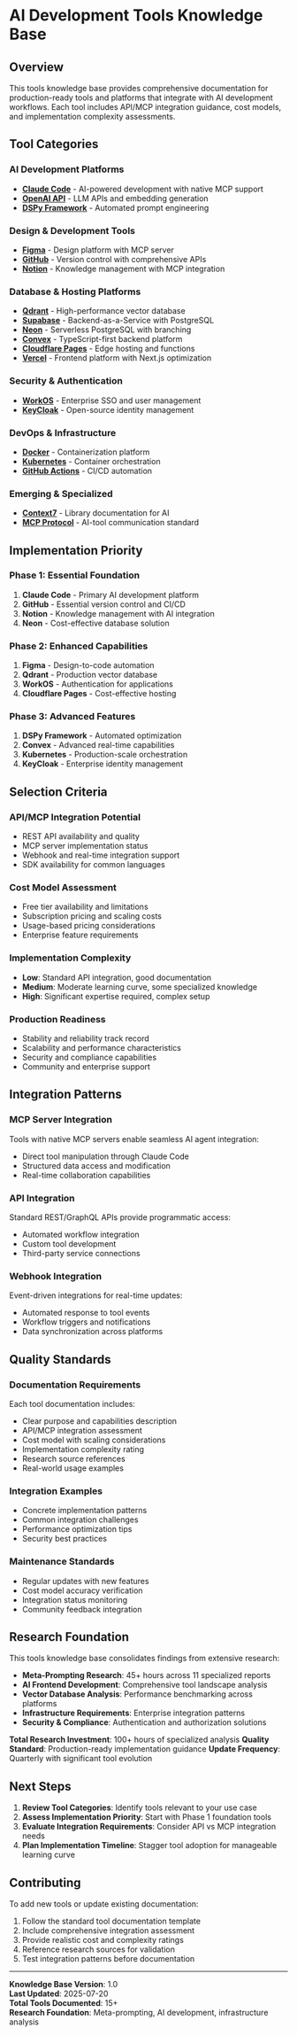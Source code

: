# AI Development Tools Knowledge Base

## Overview

This tools knowledge base provides comprehensive documentation for production-ready tools and platforms that integrate with AI development workflows. Each tool includes API/MCP integration guidance, cost models, and implementation complexity assessments.

## Tool Categories

### AI Development Platforms
- **[Claude Code](claude-code.md)** - AI-powered development with native MCP support
- **[OpenAI API](openai-api.md)** - LLM APIs and embedding generation
- **[DSPy Framework](dspy-framework.md)** - Automated prompt engineering

### Design & Development Tools  
- **[Figma](figma.md)** - Design platform with MCP server
- **[GitHub](github.md)** - Version control with comprehensive APIs
- **[Notion](notion.md)** - Knowledge management with MCP integration

### Database & Hosting Platforms
- **[Qdrant](qdrant.md)** - High-performance vector database
- **[Supabase](supabase.md)** - Backend-as-a-Service with PostgreSQL
- **[Neon](neon.md)** - Serverless PostgreSQL with branching
- **[Convex](convex.md)** - TypeScript-first backend platform
- **[Cloudflare Pages](cloudflare-pages.md)** - Edge hosting and functions
- **[Vercel](vercel.md)** - Frontend platform with Next.js optimization

### Security & Authentication
- **[WorkOS](workos.md)** - Enterprise SSO and user management
- **[KeyCloak](keycloak.md)** - Open-source identity management

### DevOps & Infrastructure
- **[Docker](docker.md)** - Containerization platform
- **[Kubernetes](kubernetes.md)** - Container orchestration
- **[GitHub Actions](github-actions.md)** - CI/CD automation

### Emerging & Specialized
- **[Context7](context7.md)** - Library documentation for AI
- **[MCP Protocol](mcp-protocol.md)** - AI-tool communication standard

## Implementation Priority

### **Phase 1: Essential Foundation**
1. **Claude Code** - Primary AI development platform
2. **GitHub** - Essential version control and CI/CD
3. **Notion** - Knowledge management with AI integration
4. **Neon** - Cost-effective database solution

### **Phase 2: Enhanced Capabilities**  
1. **Figma** - Design-to-code automation
2. **Qdrant** - Production vector database
3. **WorkOS** - Authentication for applications
4. **Cloudflare Pages** - Cost-effective hosting

### **Phase 3: Advanced Features**
1. **DSPy Framework** - Automated optimization
2. **Convex** - Advanced real-time capabilities  
3. **Kubernetes** - Production-scale orchestration
4. **KeyCloak** - Enterprise identity management

## Selection Criteria

### **API/MCP Integration Potential**
- REST API availability and quality
- MCP server implementation status
- Webhook and real-time integration support
- SDK availability for common languages

### **Cost Model Assessment**
- Free tier availability and limitations
- Subscription pricing and scaling costs
- Usage-based pricing considerations
- Enterprise feature requirements

### **Implementation Complexity**
- **Low**: Standard API integration, good documentation
- **Medium**: Moderate learning curve, some specialized knowledge
- **High**: Significant expertise required, complex setup

### **Production Readiness**
- Stability and reliability track record
- Scalability and performance characteristics
- Security and compliance capabilities
- Community and enterprise support

## Integration Patterns

### **MCP Server Integration**
Tools with native MCP servers enable seamless AI agent integration:
- Direct tool manipulation through Claude Code
- Structured data access and modification
- Real-time collaboration capabilities

### **API Integration**
Standard REST/GraphQL APIs provide programmatic access:
- Automated workflow integration
- Custom tool development
- Third-party service connections

### **Webhook Integration**
Event-driven integrations for real-time updates:
- Automated response to tool events
- Workflow triggers and notifications
- Data synchronization across platforms

## Quality Standards

### **Documentation Requirements**
Each tool documentation includes:
- Clear purpose and capabilities description
- API/MCP integration assessment
- Cost model with scaling considerations
- Implementation complexity rating
- Research source references
- Real-world usage examples

### **Integration Examples**
- Concrete implementation patterns
- Common integration challenges
- Performance optimization tips
- Security best practices

### **Maintenance Standards**
- Regular updates with new features
- Cost model accuracy verification
- Integration status monitoring
- Community feedback integration

## Research Foundation

This tools knowledge base consolidates findings from extensive research:
- **Meta-Prompting Research**: 45+ hours across 11 specialized reports
- **AI Frontend Development**: Comprehensive tool landscape analysis
- **Vector Database Analysis**: Performance benchmarking across platforms
- **Infrastructure Requirements**: Enterprise integration patterns
- **Security & Compliance**: Authentication and authorization solutions

**Total Research Investment**: 100+ hours of specialized analysis
**Quality Standard**: Production-ready implementation guidance
**Update Frequency**: Quarterly with significant tool evolution

## Next Steps

1. **Review Tool Categories**: Identify tools relevant to your use case
2. **Assess Implementation Priority**: Start with Phase 1 foundation tools
3. **Evaluate Integration Requirements**: Consider API vs MCP integration needs
4. **Plan Implementation Timeline**: Stagger tool adoption for manageable learning curve

## Contributing

To add new tools or update existing documentation:
1. Follow the standard tool documentation template
2. Include comprehensive integration assessment
3. Provide realistic cost and complexity ratings
4. Reference research sources for validation
5. Test integration patterns before documentation

---

**Knowledge Base Version**: 1.0  
**Last Updated**: 2025-07-20  
**Total Tools Documented**: 15+  
**Research Foundation**: Meta-prompting, AI development, infrastructure analysis